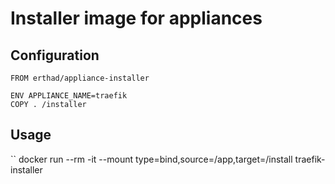 # Installer image for appliances

## Configuration
```
FROM erthad/appliance-installer

ENV APPLIANCE_NAME=traefik
COPY . /installer
```

## Usage
``
docker run --rm -it --mount type=bind,source=/app,target=/install traefik-installer
```
